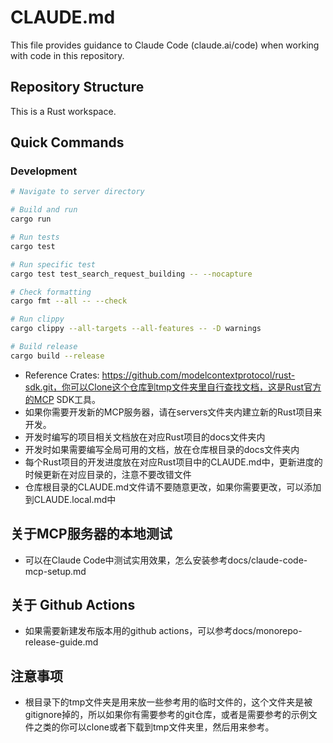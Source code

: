 # CLAUDE.md

This file provides guidance to Claude Code (claude.ai/code) when working with code in this repository.

## Repository Structure

This is a Rust workspace.

## Quick Commands

### Development
```bash
# Navigate to server directory

# Build and run
cargo run

# Run tests
cargo test

# Run specific test
cargo test test_search_request_building -- --nocapture

# Check formatting
cargo fmt --all -- --check

# Run clippy
cargo clippy --all-targets --all-features -- -D warnings

# Build release
cargo build --release
```

- Reference Crates: https://github.com/modelcontextprotocol/rust-sdk.git，你可以Clone这个仓库到tmp文件夹里自行查找文档，这是Rust官方的MCP SDK工具。
- 如果你需要开发新的MCP服务器，请在servers文件夹内建立新的Rust项目来开发。
- 开发时编写的项目相关文档放在对应Rust项目的docs文件夹内
- 开发时如果需要编写全局可用的文档，放在仓库根目录的docs文件夹内
- 每个Rust项目的开发进度放在对应Rust项目中的CLAUDE.md中，更新进度的时候更新在对应目录的，注意不要改错文件
- 仓库根目录的CLAUDE.md文件请不要随意更改，如果你需要更改，可以添加到CLAUDE.local.md中
## 关于MCP服务器的本地测试
- 可以在Claude Code中测试实用效果，怎么安装参考docs/claude-code-mcp-setup.md
## 关于 Github Actions
- 如果需要新建发布版本用的github actions，可以参考docs/monorepo-release-guide.md
## 注意事项
- 根目录下的tmp文件夹是用来放一些参考用的临时文件的，这个文件夹是被gitignore掉的，所以如果你有需要参考的git仓库，或者是需要参考的示例文件之类的你可以clone或者下载到tmp文件夹里，然后用来参考。
